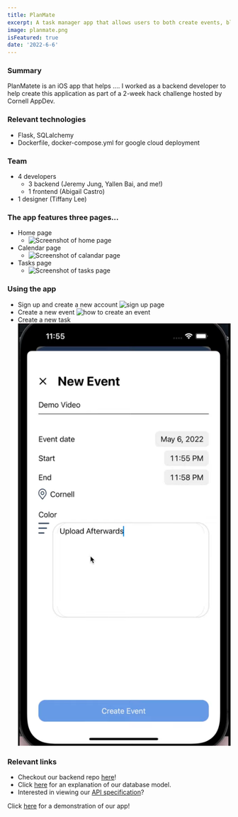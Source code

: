 ```yaml
---
title: PlanMate
excerpt: A task manager app that allows users to both create events, block off time in their calendars, and create to-do lists.
image: planmate.png
isFeatured: true
date: '2022-6-6'
---
```


### Summary
PlanMatete is an iOS app that helps .... I worked as a backend developer to help create this application as part of a 2-week hack challenge hosted by Cornell AppDev. 

### Relevant technologies
- Flask, SQLalchemy
- Dockerfile, docker-compose.yml for google cloud deployment


### Team
- 4 developers
  - 3 backend (Jeremy Jung, Yallen Bai, and me!)
  - 1 frontend (Abigail Castro)
- 1 designer (Tiffany Lee)

### The app features three pages...
- Home page
  - ![Screenshot of home page](planmate-home.png)
- Calendar page
  - ![Screenshot of calandar page](calendar-page.png)
- Tasks page
  - ![Screenshot of tasks page](tasks-page.png)

### Using the app
  - Sign up and create a new account
  ![sign up page](signup.png)
  - Create a new event 
  ![how to create an event](create-event.png)
  - Create a new task
  ![how to create a task](create-task.png)

### Relevant links
- Checkout our backend repo [here](https://github.com/triple-jay/backendhackchallenge)!
- Click [here](https://github.com/triple-jay/backendhackchallenge#readme) for an explanation of our database model.
- Interested in viewing our [API specification](https://docs.google.com/document/d/1dRZiPb49iOvGMvkG6XusQtS2edt8dsEkdhFH_o3Qy_A/edit?usp=sharing)?

Click [here](https://youtu.be/1iEAlHVln-I) for a demonstration of our app!
